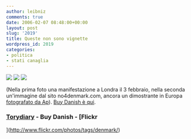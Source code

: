 ```yaml
---
author: leibniz
comments: true
date: 2006-02-07 08:48:00+00:00
layout: post
slug: '2019'
title: Queste non sono vignette
wordpress_id: 2019
categories:
- politica
- stati canaglia
---
```


![](http://conservativehome.blogs.com/torydiary/images/holo_2.jpg) ![](http://static.flickr.com/42/94968793_7f9076e8b7_m.jpg) ![](http://static.flickr.com/41/96614455_9a996f4815_m.jpg)

(Nella prima foto una manifestazione a Londra il 3 febbraio, nella seconda un'immagine dal sito no4denmark.com, ancora un dimostrante in Europa [fotografato da Ap](http://www.flickr.com/photos/ssegraves/96614455/)). [Buy Danish è qui](http://buydanish.home.comcast.net/products.htm).


### [Torydiary](http://conservativehome.blogs.com/torydiary/2006/02/has_any_tory_sp.html) - Buy Danish - [Flickr
](http://www.flickr.com/photos/tags/denmark/)
